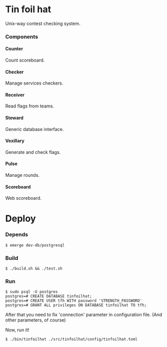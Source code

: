 # Tin foil hat
Unix-way contest checking system.

### Components
#### Counter
Count scoreboard.
#### Checker
Manage services checkers.
#### Receiver
Read flags from teams.
#### Steward
Generic database interface.
#### Vexillary
Generate and check flags.
#### Pulse
Manage rounds.
#### Scoreboard
Web scoreboard.

# Deploy

### Depends

    $ emerge dev-db/postgresql

### Build

    $ ./build.sh && ./test.sh

### Run

    $ sudo psql -U postgres
    postgres=# CREATE DATABASE tinfoilhat;
    postgres=# CREATE USER tfh WITH password 'STRENGTH_PASSWORD'
    postgres=# GRANT ALL privileges ON DATABASE tinfoilhat TO tfh;

After that you need to fix 'connection' parameter in configuration file.
(And other parameters, of course)

Now, run it!

    $ ./bin/tinfoilhat ./src/tinfoilhat/config/tinfoilhat.toml
